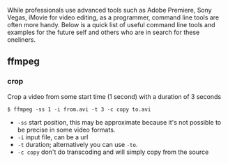 While professionals use advanced tools such as Adobe Premiere, Sony Vegas, iMovie for video editing, as a programmer, command line tools are often more handy.
Below is a quick list of useful command line tools and examples for the future self and others who are in search for these oneliners.

## ffmpeg

### crop

Crop a video from some start time (1 second) with a duration of 3 seconds

```shell
$ ffmpeg -ss 1 -i from.avi -t 3 -c copy to.avi
```

- `-ss` start position, this may be approximate because it's not possible to be precise in some video formats.
- `-i` input file, can be a url
- `-t` duration; alternatively you can use `-to`.
- `-c copy` don't do transcoding and will simply copy from the source
